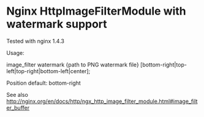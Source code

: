# Nginx HttpImageFilterModule with watermark support

Tested with nginx 1.4.3


Usage:

image_filter watermark {path to PNG watermark file} [bottom-right|top-left|top-right|bottom-left|center];

Position default: bottom-right

See also http://nginx.org/en/docs/http/ngx_http_image_filter_module.html#image_filter_buffer

